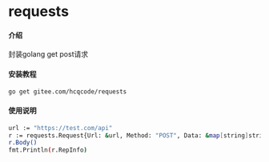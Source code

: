 # requests

#### 介绍
封装golang get post请求

#### 安装教程

```bash
go get gitee.com/hcqcode/requests
```

#### 使用说明
```bash
url := "https://test.com/api"
r := requests.Request{Url: &url, Method: "POST", Data: &map[string]string{}, Headers: &map[string]string{}}
r.Body()
fmt.Println(r.RepInfo)
```

